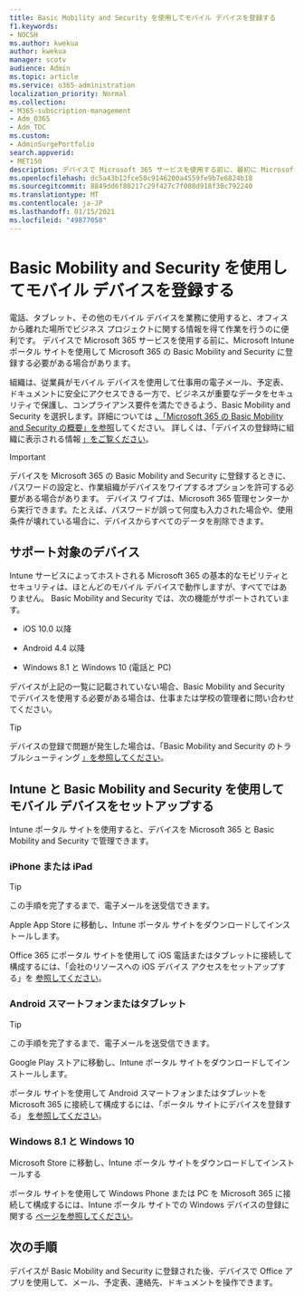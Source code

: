 ```yaml
---
title: Basic Mobility and Security を使用してモバイル デバイスを登録する
f1.keywords:
- NOCSH
ms.author: kwekua
author: kwekua
manager: scotv
audience: Admin
ms.topic: article
ms.service: o365-administration
localization_priority: Normal
ms.collection:
- M365-subscription-management
- Adm_O365
- Adm_TOC
ms.custom:
- AdminSurgePortfolio
search.appverid:
- MET150
description: デバイスで Microsoft 365 サービスを使用する前に、最初に Microsoft 365 の Basic Mobility and Security に登録する必要があります。
ms.openlocfilehash: dc5a43b12fce50c9146200a4559fe9b7e6824b18
ms.sourcegitcommit: 8849dd6f80217c29f427c7f008d918f30c792240
ms.translationtype: MT
ms.contentlocale: ja-JP
ms.lasthandoff: 01/15/2021
ms.locfileid: "49877058"
---
```

# <a name="enroll-your-mobile-device-using-basic-mobility-and-security"></a>Basic Mobility and Security を使用してモバイル デバイスを登録する

電話、タブレット、その他のモバイル デバイスを業務に使用すると、オフィスから離れた場所でビジネス プロジェクトに関する情報を得て作業を行うのに便利です。 デバイスで Microsoft 365 サービスを使用する前に、Microsoft Intune ポータル サイトを使用して Microsoft 365 の Basic Mobility and Security に登録する必要がある場合があります。

組織は、従業員がモバイル デバイスを使用して仕事用の電子メール、予定表、ドキュメントに安全にアクセスできる一方で、ビジネスが重要なデータをセキュリティで保護し、コンプライアンス要件を満たできるよう、Basic Mobility and Security を選択します。詳細については [、「Microsoft 365 の Basic Mobility and Security の概要」を参照](overview.md)してください。 詳しくは、「デバイスの登録時に組織に表示される情報 [」をご覧ください](https://docs.microsoft.com/intune-user-help/what-info-can-your-company-see-when-you-enroll-your-device-in-intune)。

>[!IMPORTANT] 
>デバイスを Microsoft 365 の Basic Mobility and Security に登録するときに、パスワードの設定と、作業組織がデバイスをワイプするオプションを許可する必要がある場合があります。 デバイス ワイプは、Microsoft 365 管理センターから実行できます。たとえば、パスワードが誤って何度も入力された場合や、使用条件が壊れている場合に、デバイスからすべてのデータを削除できます。

## <a name="supported-devices"></a>サポート対象のデバイス

Intune サービスによってホストされる Microsoft 365 の基本的なモビリティとセキュリティは、ほとんどのモバイル デバイスで動作しますが、すべてではありません。 Basic Mobility and Security では、次の機能がサポートされています。

- iOS 10.0 以降

- Android 4.4 以降

- Windows 8.1 と Windows 10 (電話と PC)

デバイスが上記の一覧に記載されていない場合、Basic Mobility and Security でデバイスを使用する必要がある場合は、仕事または学校の管理者に問い合わせてください。

>[!TIP]
>デバイスの登録で問題が発生した場合は、「Basic Mobility and Security のトラブルシューティング [」を参照してください](/basic-mobility-security/troubleshoot.md)。

## <a name="set-up-your-mobile-device-with-intune-and-basic-mobility-and-security"></a>Intune と Basic Mobility and Security を使用してモバイル デバイスをセットアップする

Intune ポータル サイトを使用すると、デバイスを Microsoft 365 と Basic Mobility and Security で管理できます。

### <a name="iphone-or-ipad"></a>iPhone または iPad

>[!TIP]
>この手順を完了するまで、電子メールを送受信できます。

Apple App Store に移動し、Intune ポータル サイトをダウンロードしてインストールします。

Office 365 にポータル サイトを使用して iOS 電話またはタブレットに接続して構成するには、「会社のリソースへの iOS デバイス アクセスをセットアップする」を [参照してください](https://go.microsoft.com/fwlink/?linkid=875316)。

### <a name="android-phone-or-tablet"></a>Android スマートフォンまたはタブレット

>[!TIP]
>この手順を完了するまで、電子メールを送受信できます。

Google Play ストアに移動し、Intune ポータル サイトをダウンロードしてインストールします。

ポータル サイトを使用して Android スマートフォンまたはタブレットを Microsoft 365 に接続して構成するには、「ポータル サイトにデバイスを登録する」 [を参照してください](https://go.microsoft.com/fwlink/?linkid=875317)。

### <a name="windows-81-and-windows-10"></a>Windows 8.1 と Windows 10

Microsoft Store に移動し、Intune ポータル サイトをダウンロードしてインストールする

ポータル サイトを使用して Windows Phone または PC を Microsoft 365 に接続して構成するには、Intune ポータル サイトでの Windows デバイスの登録に関する [ページを参照してください](https://docs.microsoft.com/intune-user-help/windows-enrollment-company-portal)。

## <a name="whats-next"></a>次の手順

デバイスが Basic Mobility and Security に登録された後、デバイスで Office アプリを使用して、メール、予定表、連絡先、ドキュメントを操作できます。

